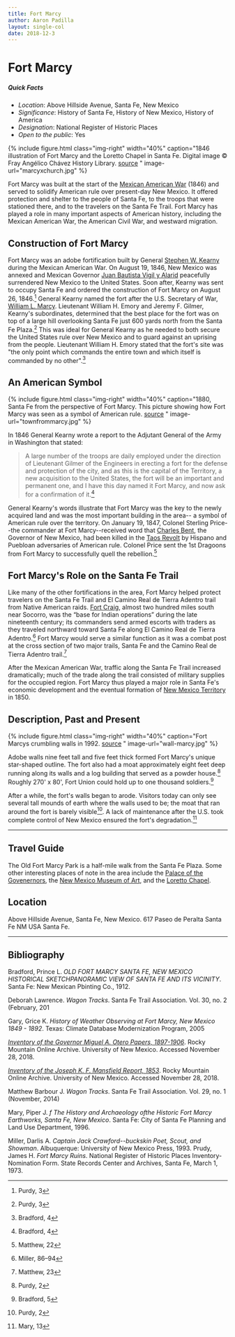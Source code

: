 ```yaml
---
title: Fort Marcy
author: Aaron Padilla
layout: single-col
date: 2018-12-3
---
```


# Fort Marcy

##### Quick Facts
* *Location*: Above Hillside Avenue, Santa Fe, New Mexico
* *Significance*: History of Santa Fe, History of New Mexico, History of America
* *Designation*: National Register of Historic Places
* *Open to the public*: Yes

{% include figure.html class="img-right" width="40%" caption="1846 illustration of Fort Marcy and the Loretto Chapel in Santa Fe. Digital image © Fray Angélico Chávez History Library. [source](https://econtent.unm.edu/cdm/singleitem/collection/chavezgraph/id/72/rec/40)
" image-url="marcyxchurch.jpg" %}

Fort Marcy was built at the start of the [Mexican American War](https://en.wikipedia.org/wiki/Mexican%E2%80%93American_War) (1846) and served to solidify American rule over present-day New Mexico. It offered protection and shelter to the people of Santa Fe, to the troops that were stationed there, and to the travelers on the Santa Fe Trail. Fort Marcy has played a role in many important aspects of American history, including the Mexican American War, the American Civil War, and westward migration. 

## Construction of Fort Marcy

Fort Marcy was an adobe fortification built by General [Stephen W. Kearny](https://en.wikipedia.org/wiki/Stephen_W._Kearny) during the Mexican American War. On August 19, 1846, New Mexico was annexed and Mexican Governor [Juan Bautista Vigil y Alarid](https://en.wikipedia.org/wiki/Juan_Bautista_Vigil_y_Alarid) peacefully surrendered New Mexico to the United States. Soon after, Kearny was sent to occupy Santa Fe and ordered the construction of Fort Marcy on August 26, 1846.[^1] General Kearny named the fort after the U.S. Secretary of War, [William L. Marcy](https://en.wikipedia.org/wiki/William_L._Marcy). Lieutenant William H. Emory and Jeremy F. Gilmer, Kearny's subordinates, determined that the best place for the fort was on top of a large hill overlooking Santa Fe just 600 yards north from the Santa Fe Plaza.[^2] This was ideal for General Kearny as he needed to both secure the United States rule over New Mexico and to guard against an uprising from the people. Lieutenant William H. Emory stated that the fort's site was "the only point which commands the entire town and which itself is commanded by no other".[^3]

[^1]: Purdy, 3
[^2]: Purdy, 3
[^3]: Bradford, 4

## An American Symbol

{% include figure.html class="img-right" width="40%" caption="1880, Santa Fe from the perspective of Fort Marcy. This picture showing how Fort Marcy was seen as a symbol of American rule. [source](https://econtent.unm.edu/cdm/singleitem/collection/wittick/id/233/rec/99) 
" image-url="townfrommarcy.jpg" %}

In 1846 General Kearny wrote a report to the Adjutant General of the Army in Washington that stated:  

> A large number of the troops are daily employed under the direction of Lieutenant Gilmer of the Engineers in erecting a fort for the defense and protection of the city, and as this is the capital of the Territory, a new acquisition to the United States, the fort will be an important and permanent one, and I have this day named it Fort Marcy, and now ask for a confirmation of it.[^4]

General Kearny's words illustrate that Fort Marcy was the key to the newly acquired land and was the most important building in the area-- a symbol of American rule over the territory. On January 19, 1847, Colonel Sterling Price--the commander at Fort Marcy--received word that [Charles Bent](https://en.wikipedia.org/wiki/Charles_Bent), the Governor of New Mexico, had been killed in the [Taos Revolt](https://en.wikipedia.org/wiki/Taos_Revolt) by Hispano and Puebloan adversaries of American rule. Colonel Price sent the 1st Dragoons from Fort Marcy to successfully quell the rebellion.[^5]

[^4]: Bradford, 4 
[^5]: Matthew, 22

## Fort Marcy's Role on the Santa Fe Trail
Like many of the other fortifications in the area, Fort Marcy helped protect travelers on the Santa Fe Trail and El Camino Real de Tierra Adentro trail from Native American raids. [Fort Craig](https://en.wikipedia.org/wiki/Fort_Craig), almost two hundred miles south near Socorro, was the “base for Indian operations” during the late nineteenth century; its commanders send armed escorts with traders as they traveled northward toward Santa Fe along El Camino Real de Tierra Adentro.[^6] Fort Marcy would serve a similar function as it was a combat post at the cross section of two major trails, Santa Fe and the Camino Real de Tierra Adentro trail.[^7] 

After the Mexican American War, traffic along the Santa Fe Trail increased dramatically; much of the trade along the trail consisted of military supplies for the occupied region. Fort Marcy thus played a major role in Santa Fe's economic development and the eventual formation of [New Mexico Territory](https://en.wikipedia.org/wiki/New_Mexico_Territory) in 1850.  
     
[^6]: Miller, 86–94
[^7]: Matthew, 23

## Description, Past and Present

{% include figure.html class="img-right" width="40%" caption="Fort Marcys crumbling walls in 1992. [source](https://econtent.unm.edu/cdm/singleitem/collection/santa/id/17/rec/34) 
" image-url="wall-marcy.jpg" %}

Adobe walls nine feet tall and five feet thick formed Fort Marcy's unique star-shaped outline. The fort also had a moat approximately eight feet deep running along its walls and a log building that served as a powder house.[^8] Roughly 270' x 80', Fort Union could hold up to one thousand soldiers.[^9]

After a while, the fort's walls began to arode. Visitors today can only see several tall mounds of earth where the walls used to be; the moat that ran around the fort is barely visible[^10]. A lack of maintenance after the U.S. took complete control of New Mexico ensured the fort's degradation.[^11]

[^8]: Purdy, 2
[^9]: Bradford, 5
[^10]: Purdy, 2
[^11]: Mary, 13

***
## Travel Guide
The Old Fort Marcy Park is a half-mile walk from the Santa Fe Plaza. Some other interesting places of note in the area include the [Palace of the Govenernors](https://www.nps.gov/nr/travel/american_latino_heritage/Palace_of_the_Governors.html), the [New Mexico Museum of Art](http://nmartmuseum.org/), and the [Loretto Chapel](https://www.lorettochapel.com/).  

## Location 
Above Hillside Avenue, Santa Fe, New Mexico.
617 Paseo de Peralta Santa Fe NM USA Santa Fe.

***
## Bibliography
Bradford, Prince L. _OLD FORT MARCY SANTA FE, NEW MEXICO HISTORICAL SKETCHPANORAMIC VIEW OF SANTA FE AND ITS VICINITY_. Santa Fe: New Mexican Pbinting Co., 1912.

Deborah Lawrence. _Wagon Tracks_. Santa Fe Trail Association.  Vol. 30, no. 2 (February, 201

Gary, Grice K. _History of Weather Observing at Fort Marcy, New Mexico 1849 - 1892_. Texas: Climate Database Modernization Program, 2005

[_Inventory of the Governor Miguel A. Otero Papers, 1897-1906_](https://rmoa.unm.edu/docviewer.php?docId=published/nmar1959-090.xml#idp3152976). Rocky Mountain Online Archive. University of New Mexico. Accessed November 28, 2018.

[_Inventory of the Joseph K. F. Mansfield Report, 1853_](https://rmoa.unm.edu/docviewer.php?docId=nmu1mss60sc.xml). Rocky Mountain Online Archive. University of New Mexico. Accessed November 28, 2018. 

Matthew Barbour J. _Wagon Tracks_. Santa Fe Trail Association. Vol. 29, no. 1 (November, 2014)

Mary, Piper J. _f The History and Archaeology ofthe Historic Fort Marcy Earthworks, Santa Fe, New Mexico_. Santa Fe: City of Santa Fe Planning and Land Use Department, 1996.

Miller, Darlis A. _Captain Jack Crawford--buckskin Poet, Scout, and Showman_. Albuquerque: University of New Mexico Press, 1993.
Prudy, James H. _Fort Marcy Ruins_. National Register of Historic Places Inventory-Nomination Form. State Records Center and Archives, Santa Fe, March 1, 1973.
